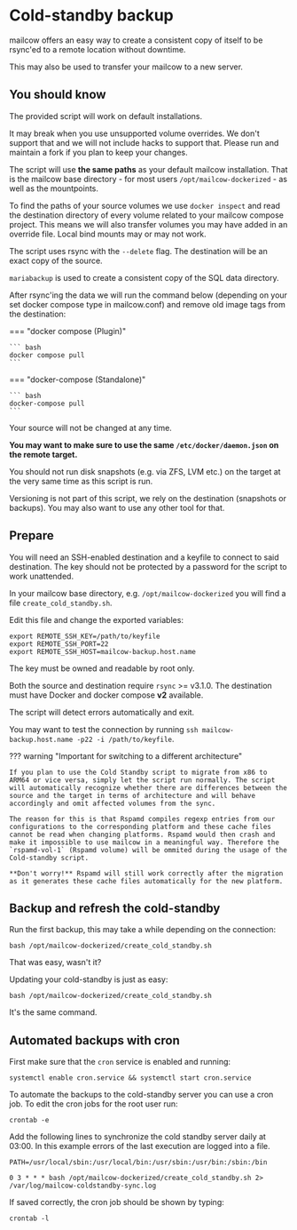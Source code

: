 # Cold-standby backup

mailcow offers an easy way to create a consistent copy of itself to be rsync'ed to a remote location without downtime.

This may also be used to transfer your mailcow to a new server.

## You should know

The provided script will work on default installations.

It may break when you use unsupported volume overrides. We don't support that and we will not include hacks to support that. Please run and maintain a fork if you plan to keep your changes.

The script will use **the same paths** as your default mailcow installation. That is the mailcow base directory - for most users `/opt/mailcow-dockerized` - as well as the mountpoints.

To find the paths of your source volumes we use `docker inspect` and read the destination directory of every volume related to your mailcow compose project. This means we will also transfer volumes you may have added in an override file. Local bind mounts may or may not work.

The script uses rsync with the `--delete` flag. The destination will be an exact copy of the source.

`mariabackup` is used to create a consistent copy of the SQL data directory.

After rsync'ing the data we will run the command below (depending on your set  docker compose type in mailcow.conf) and remove old image tags from the destination:

=== "docker compose (Plugin)"

    ``` bash
    docker compose pull
    ```

=== "docker-compose (Standalone)"

    ``` bash
    docker-compose pull
    ```

Your source will not be changed at any time.

**You may want to make sure to use the same `/etc/docker/daemon.json` on the remote target.**

You should not run disk snapshots (e.g. via ZFS, LVM etc.) on the target at the very same time as this script is run.

Versioning is not part of this script, we rely on the destination (snapshots or backups). You may also want to use any other tool for that.

## Prepare

You will need an SSH-enabled destination and a keyfile to connect to said destination. The key should not be protected by a password for the script to work unattended.

In your mailcow base directory, e.g. `/opt/mailcow-dockerized` you will find a file `create_cold_standby.sh`.

Edit this file and change the exported variables:

```
export REMOTE_SSH_KEY=/path/to/keyfile
export REMOTE_SSH_PORT=22
export REMOTE_SSH_HOST=mailcow-backup.host.name
```

The key must be owned and readable by root only.

Both the source and destination require `rsync` >= v3.1.0.
The destination must have Docker and docker compose **v2** available.

The script will detect errors automatically and exit.

You may want to test the connection by running `ssh mailcow-backup.host.name -p22 -i /path/to/keyfile`.

??? warning "Important for switching to a different architecture"

    If you plan to use the Cold Standby script to migrate from x86 to ARM64 or vice versa, simply let the script run normally. The script will automatically recognize whether there are differences between the source and the target in terms of architecture and will behave accordingly and omit affected volumes from the sync.

    The reason for this is that Rspamd compiles regexp entries from our configurations to the corresponding platform and these cache files cannot be read when changing platforms. Rspamd would then crash and make it impossible to use mailcow in a meaningful way. Therefore the `rspamd-vol-1` (Rspamd volume) will be ommited during the usage of the Cold-standby script.

    **Don't worry!** Rspamd will still work correctly after the migration as it generates these cache files automatically for the new platform.

## Backup and refresh the cold-standby

Run the first backup, this may take a while depending on the connection:

```
bash /opt/mailcow-dockerized/create_cold_standby.sh
```

That was easy, wasn't it?

Updating your cold-standby is just as easy:

```
bash /opt/mailcow-dockerized/create_cold_standby.sh
```

It's the same command.

## Automated backups with cron

First make sure that the `cron` service is enabled and running:

```
systemctl enable cron.service && systemctl start cron.service
```

To automate the backups to the cold-standby server you can use a cron job. To edit the cron jobs for the root user run:

```
crontab -e
```

Add the following lines to synchronize the cold standby server daily at 03:00. In this example errors of the last execution are logged into a file.

```
PATH=/usr/local/sbin:/usr/local/bin:/usr/sbin:/usr/bin:/sbin:/bin

0 3 * * * bash /opt/mailcow-dockerized/create_cold_standby.sh 2> /var/log/mailcow-coldstandby-sync.log
```

If saved correctly, the cron job should be shown by typing:

```
crontab -l
```